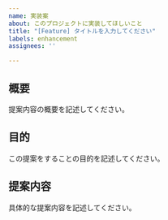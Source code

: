 ```yaml
---
name: 実装案
about: このプロジェクトに実装してほしいこと
title: "[Feature] タイトルを入力してください"
labels: enhancement
assignees: ''

---
```


## 概要
提案内容の概要を記述してください。

## 目的
この提案をすることの目的を記述してください。

## 提案内容
具体的な提案内容を記述してください。

